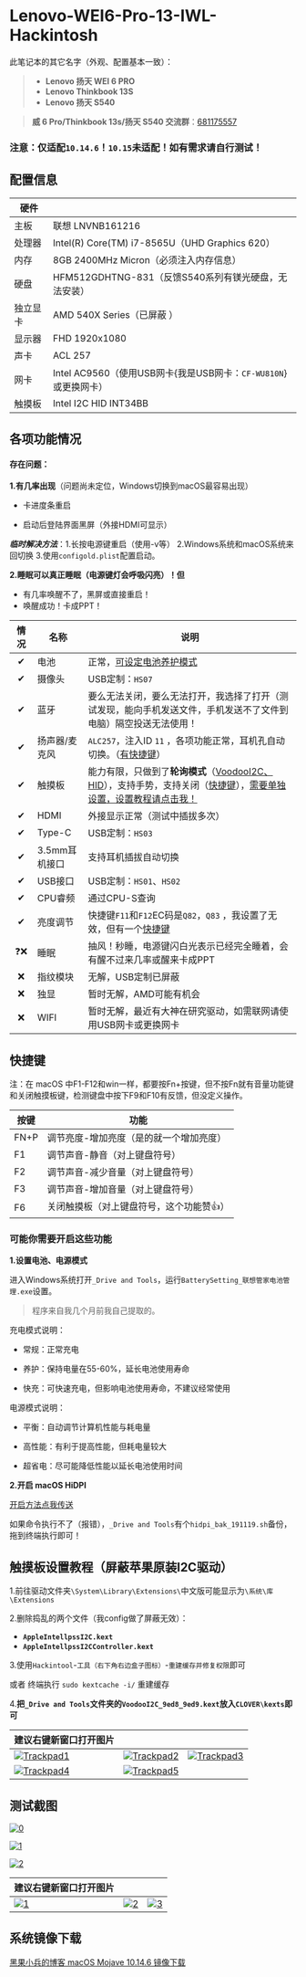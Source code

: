 # Lenovo-WEI6-Pro-13-IWL-Hackintosh
此笔记本的其它名字（外观、配置基本一致）：

> - **Lenovo 扬天 WEI 6 PRO**
> - **Lenovo Thinkbook 13S**
> - **Lenovo 扬天 S540**


> **威 6 Pro/Thinkbook 13s/扬天 S540 交流群**：[681175557](https://jq.qq.com/?_wv=1027&k=54ugIhI)

### **注意：仅适配`10.14.6`！`10.15`未适配！如有需求请自行测试！**

## 配置信息

| 硬件     |                                                              |
| -------- | ------------------------------------------------------------ |
| 主板     | 联想 LNVNB161216                                             |
| 处理器   | Intel(R) Core(TM) i7-8565U（UHD Graphics 620）               |
| 内存     | 8GB 2400MHz Micron（必须注入内存信息）                       |
| 硬盘     | HFM512GDHTNG-831（反馈S540系列有镁光硬盘，无法安装）         |
| 独立显卡 | AMD 540X Series（已屏蔽 ）                                   |
| 显示器   | FHD 1920x1080                                                |
| 声卡     | ACL 257                                                      |
| 网卡     | Intel AC9560（使用USB网卡{我是USB网卡：`CF-WU810N`}或更换网卡） |
| 触摸板   | Intel I2C HID INT34BB                                        |

## 各项功能情况

#### 存在问题：

**1.有几率出现**（问题尚未定位，Windows切换到macOS最容易出现）
- 卡进度条重启

- 启动后登陆界面黑屏（外接HDMI可显示）

***临时解决方法***：1.长按电源键重启（使用-v等） 2.Windows系统和macOS系统来回切换 3.使用`configold.plist`配置启动。

**2.睡眠可以真正睡眠（电源键灯会呼吸闪亮）！但**

- 有几率唤醒不了，黑屏或直接重启！
- 唤醒成功！卡成PPT！

| 情况 | 名称          | 说明                                                         |
| :--: | ------------- | ------------------------------------------------------------ |
|  ✔   | 电池          | 正常，[可设定电池养护模式](#可能你需要开启这些功能)          |
|  ✔   | 摄像头        | USB定制：`HS07`                                              |
|  ✔   | 蓝牙          | 要么无法关闭，要么无法打开，我选择了打开（测试发现，能向手机发送文件，手机发送不了文件到电脑）隔空投送无法使用！ |
|  ✔   | 扬声器/麦克风 | `ALC257`，注入ID `11` ，各项功能正常，耳机孔自动切换。（[有快捷键](#快捷键)） |
|  ✔   | 触摸板        | 能力有限，只做到了**轮询模式**（[VoodooI2C、HID](https://github.com/alexandred/VoodooI2C/releases)），支持手势，支持关闭（[快捷键](#快捷键)），[需要单独设置，设置教程请点击我！](#触摸板设置教程) |
|  ✔   | HDMI          | 外接显示正常（测试中插拔多次）                               |
|  ✔   | Type-C        | USB定制：`HS03`                                              |
|  ✔   | 3.5mm耳机接口 | 支持耳机插拔自动切换                                         |
|  ✔   | USB接口       | USB定制：`HS01`、`HS02`                                      |
|  ✔   | CPU睿频       | 通过CPU-S查询                                                |
|  ✔   | 亮度调节      | 快捷键`F11`和`F12`EC码是`Q82`，`Q83` ，我设置了无效，但有一个[快捷键](#快捷键) |
|  ❓❌  | 睡眠          | 抽风！秒睡，电源键闪白光表示已经完全睡着，会有醒不过来几率或醒来卡成PPT |
|  ❌   | 指纹模块      | 无解，USB定制已屏蔽                                          |
|  ❌   | 独显          | 暂时无解，AMD可能有机会                                      |
|  ❌   | WIFI          | 暂时无解，最近有大神在研究驱动，如需联网请使用USB网卡或更换网卡 |

## 快捷键

注：在 macOS 中F1-F12和win一样，都要按Fn+按键，但不按Fn就有音量功能键和关闭触摸板键，检测键盘中按下F9和F10有反馈，但没定义操作。

| 按键 | 功能                                    |
| ---- | --------------------------------------- |
| FN+P | 调节亮度-增加亮度（是的就一个增加亮度） |
| F1   | 调节声音-静音（对上键盘符号）           |
| F2   | 调节声音-减少音量（对上键盘符号）       |
| F3   | 调节声音-增加音量（对上键盘符号）       |
| F6   | 关闭触摸板（对上键盘符号，这个功能赞👍） |

### 可能你需要开启这些功能

**1.设置电池、电源模式**

进入Windows系统打开`_Drive and Tools`，运行`BatterySetting_联想管家电池管理.exe`设置。

> 程序来自我几个月前我自己提取的。

充电模式说明：

- 常规：正常充电

- 养护：保持电量在55-60%，延长电池使用寿命

- 快充：可快速充电，但影响电池使用寿命，不建议经常使用

电源模式说明：

- 平衡：自动调节计算机性能与耗电量

- 高性能：有利于提高性能，但耗电量较大

- 超省电：尽可能降低性能以延长电池使用时间

**2.开启 macOS HiDPI**

[开启方法点我传送](https://github.com/xzhih/one-key-hidpi/blob/master/README-zh.md)

如果命令执行不了（报错），`_Drive and Tools`有个`hidpi_bak_191119.sh`备份，拖到终端执行即可！



## 触摸板设置教程（屏蔽苹果原装I2C驱动）

1.前往驱动文件夹`\System\Library\Extensions\`中文版可能显示为`\系统\库\Extensions`

2.删除捣乱的两个文件（我config做了屏蔽无效）：

- **`AppleIntellpssI2C.kext`**
- **`AppleIntellpssI2CController.kext`**

3.使用`Hackintool`-`工具（右下角右边盒子图标）`-`重建缓存并修复权限`即可

或者 终端执行 `sudo kextcache -i/` 重建缓存

4.**把`_Drive and Tools`文件夹的`VoodooI2C_9ed8_9ed9.kext`放入`CLOVER\kexts`即可**

| 建议右键新窗口打开图片                                       |                                                              |                                                              |
| ------------------------------------------------------------ | ------------------------------------------------------------ | ------------------------------------------------------------ |
| [![Trackpad1](https://github.com/Tamshen/Lenovo-WEI6-Pro-13-IWL-Hackintosh/raw/master/_images/Trackpad%20(1).png)](https://tva2.sinaimg.cn/large/006bfoyggy1gc1wl59dh0j31hc0u0qv6.jpg) | [![Trackpad2](https://github.com/Tamshen/Lenovo-WEI6-Pro-13-IWL-Hackintosh/raw/master/_images/Trackpad%20(2).png)](https://tva4.sinaimg.cn/large/006bfoyggy1gc1wl6ey6ej31hc0u07wh.jpg) | [![Trackpad3](https://github.com/Tamshen/Lenovo-WEI6-Pro-13-IWL-Hackintosh/raw/master/_images/Trackpad%20(3).png)](https://tva3.sinaimg.cn/large/006bfoyggy1gc1wl6uaivj31hc0u0e82.jpg) |
| [![Trackpad4](https://github.com/Tamshen/Lenovo-WEI6-Pro-13-IWL-Hackintosh/raw/master/_images/Trackpad%20(4).png)](https://tva4.sinaimg.cn/large/006bfoyggy1gc1wl7bug0j31hc0u0hdu.jpg) | [![Trackpad5](https://github.com/Tamshen/Lenovo-WEI6-Pro-13-IWL-Hackintosh/raw/master/_images/Trackpad%20(5).png)](https://tvax1.sinaimg.cn/large/006bfoyggy1gc1wl7tim7j31hc0u0hdu.jpg) |                                                              |




## 测试截图

[![0](https://github.com/Tamshen/Lenovo-WEI6-Pro-13-IWL-Hackintosh/raw/master/_images/screenshot.png)](https://tvax1.sinaimg.cn/large/006bfoyggy1gc1wl4t65aj31hc0u0qv5.jpg)

[![1](https://github.com/Tamshen/Lenovo-WEI6-Pro-13-IWL-Hackintosh/raw/master/_images/pic1.png)](https://tvax3.sinaimg.cn/large/006bfoyggy1gc1wl3rccrj31hc0u0kjl.jpg)

[![2](https://github.com/Tamshen/Lenovo-WEI6-Pro-13-IWL-Hackintosh/raw/master/_images/pic2.png)](https://tvax4.sinaimg.cn/large/006bfoyggy1gc1wl4drwqj31hc0u0b2a.jpg)



| 建议右键新窗口打开图片                                       |                                                              |                                                              |
| ------------------------------------------------------------ | ------------------------------------------------------------ | ------------------------------------------------------------ |
| [![1](https://github.com/Tamshen/Lenovo-WEI6-Pro-13-IWL-Hackintosh/raw/master/_images/bluetooth%20(1).png)](https://tvax1.sinaimg.cn/large/006bfoyggy1gc1wl8f27gj3280190u0z.jpg) | [![2](https://github.com/Tamshen/Lenovo-WEI6-Pro-13-IWL-Hackintosh/raw/master/_images/bluetooth%20(2).png)](https://tva4.sinaimg.cn/large/006bfoyggy1gc1wl1z59hj32801904qs.jpg) | [![3](https://github.com/Tamshen/Lenovo-WEI6-Pro-13-IWL-Hackintosh/raw/master/_images/bluetooth%20(1).png)](https://tva3.sinaimg.cn/large/006bfoyggy1gc1wl30o3qj3280190e84.jpg) |



## 系统镜像下载

[黑果小兵的博客 macOS Mojave 10.14.6 镜像下载](https://blog.daliansky.net/macOS-Mojave-10.14.6-18G87-Release-version-with-Clover-5033-original-image.html#10146-18g87-下载链接)
